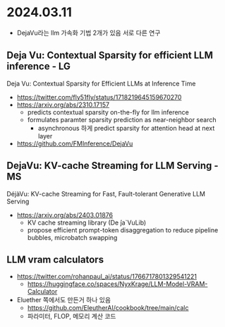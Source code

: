# 2024.03.11
* DejaVu라는 llm 가속화 기법 2개가 있음 서로 다른 연구
## Deja Vu: Contextual Sparsity for efficient LLM inference - LG
Deja Vu: Contextual Sparsity for Efficient LLMs at Inference Time
* https://twitter.com/fly51fly/status/1718219645159670270
* https://arxiv.org/abs/2310.17157
	* predicts contextual sparsity on-the-fly for llm inference
	* formulates paramter sparsity prediction as near-neighbor search
		* asynchronous 하게 predict sparsity for attention head at next layer
* https://github.com/FMInference/DejaVu
## DejaVu: KV-cache Streaming for LLM Serving - MS
DéjàVu: KV-cache Streaming for Fast, Fault-tolerant Generative LLM Serving
* https://arxiv.org/abs/2403.01876
	* KV cache streaming library (De ́ja`VuLib)
	* propose efficient prompt-token disaggregation to reduce pipeline bubbles, microbatch swapping
## LLM vram calculators
* https://twitter.com/rohanpaul_ai/status/1766717801329541221
	* https://huggingface.co/spaces/NyxKrage/LLM-Model-VRAM-Calculator
* Eluether 쪽에서도 만든거 하나 있음
	* https://github.com/EleutherAI/cookbook/tree/main/calc
	* 파라미터, FLOP, 메모리 계산 코드